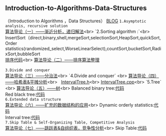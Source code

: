 ## Introduction-to-Algorithms-Data-Structures
（Introduction to Algorithms ，Data Structures）
 [BLOG](https://wenku.baidu.com/view/4bb4ea03a45177232e60a20f.html)
`1.Asymptotic analysis, recursive solution` <br>
[算法导论（一）——渐近分析，递归解法](http://blog.csdn.net/u010385790/article/details/77892274"悬停显示")<br>  
`2.Sorting algorithm :`<br>
InsertSort（direct,binary,shell,mergeSort,selectionSort,HeapSort,quickSort,<br>Order statistics(randomized_select,WorseLinearSelect),countSort,bucketSort,RadixSort,bubbleSort<br> 
[排序代码](https://github.com/lymcool/Introduction-to-Algorithms-Data-Structures/blob/master/1_sort.cpp"悬停显示")<br>
[算法导论（二）——排序算法整理](http://blog.csdn.net/u010385790/article/details/78311022"悬停显示")  <br>  
`3.Divide and conquer` <br>
[算法导论（三）——分治法](http://blog.csdn.net/u010385790/article/details/78311222"悬停显示")<br>  
`4.Divide and conquer` <br>
[算法导论（四）——哈希表&平摊分析](http://blog.csdn.net/u010385790/article/details/78313900"悬停显示")<br>  
[IntervalTree.h](https://github.com/lymcool/Introduction-to-Algorithms-Data-Structures/blob/master/IntervalTree.h"悬停显示")<br> 
[IntervalTree.cpp](https://github.com/lymcool/Introduction-to-Algorithms-Data-Structures/blob/master/IntervalTree.cpp"悬停显示")<br> 
`5.Tree` <br>
[算法导论（五）——树](http://blog.csdn.net/u010385790/article/details/78441456"悬停显示")<br>  
Balanced binary tree:[代码]()<br>
Red black tree:[代码]()<br>
`6.Extended data structure` <br>
[算法导论（六）——扩充的数据结构的应用](http://blog.csdn.net/u010385790/article/details/78442035"悬停显示")<br>  
Dynamic orderly statistics:[代码]()<br>
Interval tree:[代码]()<br>
`7.Skip Table & Self-Organizing Table, Competitive Analysis` <br>
[算法导论（七）——跳跃表&自组织表，竞争性分析](http://blog.csdn.net/u010385790/article/details/78461263"悬停显示")<br>  
Skip Table:[代码]()<br>

